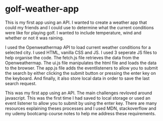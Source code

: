 # golf-weather-app

This is my first app using an API. I wanted to create a weather app that could my friends and I could use to determine what the current conditions were like for playing golf. I wanted to include temperature, wind and whether or not it was raining. 

I used the Openweathermap API to load current weather conditions for a selected city. I used HTML, vanilla CSS and JS. I used 3 seperate JS files to help organise the code. The fetch.js file retrieves the data from the Openweathermap. The ui.js file manipulates the html file and loads the data to the browser. The app.js file adds the eventlisteners to allow you to submit the search by either clicking the submit button or pressing the enter key on the keyboard. And finally, it also store local data in order to save the last search request. 

This was my first app using an API. The main challenges revloved around javascript. This was the first time I had saved to local storage or used an event listener to allow you to submit by using the enter key. There are many resources explaining theses processes and I used MDN, stackoverflow and my udemy bootcamp course notes to help me address these requirements. 
